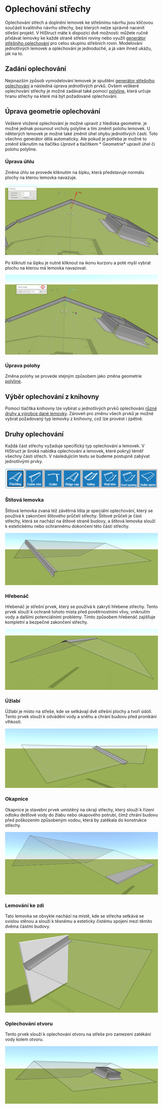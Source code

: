 # Oplechování střechy

Oplechování střech a doplnění lemovek ke střešnímu návrhu jsou klíčovou součástí kvalitního návrhu střechy, bez kterých nelze správně nacenit střešní projekt. V HiStruct máte k dispozici dvě možnosti: můžete ručně přidávat lemovky ke každé straně střešní roviny nebo využít [generátor střešního oplechování](roofFlashingGenerator.md) pro celou skupinu střešních rovin. Modelování jednotlivých lemovek a oplechování je jednoduché, a já vám ihned ukážu, jak na to.

## Zadání oplechování

Nejsnazším způsob vymodelování lemovek je spuštění [generátor střešního oplechování](roofFlashingGenerator.md) a následná úprava jednotlivých prvků. Ovšem veškeré oplechování střechy je možné zadávat také pomocí [polyline](polylineInput.md), která určuje hranu střechy na které má být požadované oplechování.

## Úprava geometrie oplechování

Veškeré vložené oplechování je možné upravit z hlediska geometrie. je možné jednak posunout vrcholy polyline a tím změnit polohu lemovek. U některých lemovek je možné také změnit úhel ohybu jednotlivých částí. Toto všechno generátor dělá automaticky. Ale pokud je potřeba je možné to změnit kliknutím na tlačítko *Upravit* a tlačítkem * Geometrie* upravit úhel či polohu polyline.

### Úprava úhlu

Změna úhlu se provede kliknutím na šipku, která představuje normálu plochy na kterou lemovka navazuje. 

![Alt text](img/flashingEditAngle.png)

Po kliknutí na šipku je nutné kliknout na ikonu kurzoru a poté myší vybrat plochu na kterou má lemovka navazovat.

![Alt text](img/flashingEditAngleStep2.png)

### Úprava polohy

Změna polohy se provede stejným způsobem jako změna geometrie [polyline](polylineInput.md).

## Výběr oplechování z knihovny

Pomocí tlačítka knihovny lze vybírat u jednotlivých prvků oplechování [různé druhy a výrobce dané lemovky](roofFlashingLibrary.md). Zároveň pro změnu všech prvků je možné vybrat požadovaný typ lemovky z knihovny, což lze provést i zpětně. 

## Druhy oplechování

Každá část střechy vyžaduje specifický typ oplechování a lemovek. V HiStruct je široká nabídka oplechování a lemovek, které pokryjí téměř všechny části střech. V následujícím textu se budeme postupně zabývat jednotlivými prvky.

![Flashing button](img/flashingsButton.png)

### Štítová lemovka
Štítová lemovka zvaná též závětrná lišta je speciální oplechování, který se používá k zakončení štítového průčelí střechy. Štítové průčelí je část střechy, která se nachází na štítové straně budovy, a štítová lemovka slouží k estetickému nebo ochrannému dokončení této části střechy.

![Flashing gable trim](img/flashingGableTrim.png)

### Hřebenáč
Hřebenáč je střešní prvek, který se používá k zakrytí hřebene střechy. Tento prvek slouží k ochraně tohoto místa před povětrnostními vlivy, vniknutím vody a dalšími potenciálními problémy. Tímto způsobem hřebenáč zajišťuje kompletní a bezpečné zakončení střechy.

![Flashing ridge cap](img/flashingRidgeCap.png)

### Úžlabí
Úžlabí je místo na střeše, kde se setkávají dvě střešní plochy a tvoří údolí. Tento prvek slouží k odvádění vody a sněhu a chrání budovu před pronikání vlhkosti.
 
![Flashing valley](img/flashingValley.png)

### Okapnice 
Okapnice je stavební prvek umístěný na okraji střechy, který slouží k řízení odtoku dešťové vody do žlabu nebo okapového potrubí, čímž chrání budovu před poškozením způsobeným vodou, která by zatékala do konstrukce střechy.


![Flashing gutter apron](img/flashingGutterApron.png)  

### Lemování ke zdi
Tato lemovka se obvykle nachází na místě, kde se střecha setkává se svislou stěnou a slouží k těsnému a esteticky čistému spojení mezi těmito dvěma částmi budovy.

![Flashing wall trim](img/flashingWallTrim.png) 

### Oplechování otvoru
Tento prvek slouží k oplechování otvoru na střeše pro zamezení zatékání vody kolem otvoru.

![Flashing roof opening](img/flashingRoofOpening.png) 